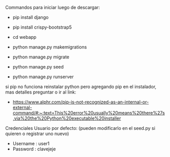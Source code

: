 Commandos para iniciar luego de descargar:

- pip install django
- pip install crispy-bootstrap5

- cd webapp
- python manage.py makemigrations
- python manage.py migrate
- python manage.py seed
- python manage.py runserver

si pip no funciona reinstalar python pero agregando pip en el instalador, mas detalles preguntar o ir al link:
- https://www.alphr.com/pip-is-not-recognized-as-an-internal-or-external-command/#:~:text=This%20error%20usually%20means%20there%27s,via%20the%20Python%20executable%20installer

Credenciales Usuario por defecto: (pueden modificarlo en el seed.py si quieren o registrar uno nuevo)

- Username : user1
- Password : clavejeje
